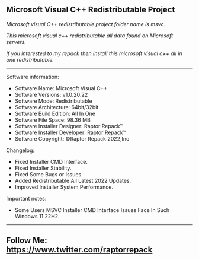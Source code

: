 Microsoft Visual C++ Redistributable Project
--------------------------------------------------------------------------------------------------------------------
*Microsoft visual C++ redistributable project folder name  is msvc.*

*This microsoft visual c++ redistributable all data found on Microsoft servers.*

*If you interested to my repack then install this microsoft visual c++ all in one redistributable.*

--------------------------------------------------------------------------------------------------------------------

Software information:
- Software Name: Microsoft Visual C++
- Software Versions: v1.0.20.22
- Software Mode: Redistributable
- Software Architecture: 64bit/32bit
- Software Build Edition: All In One
- Software File Space: 98.36 MB
- Software Installer Designer: Raptor Repack™
- Software Installer Developer: Raptor Repack™
- Software Copyright: ©Raptor Repack 2022,Inc

Changelog:
- Fixed Installer CMD Interface.
- Fixed Installer Stability.
- Fixed Some Bugs or Issues.
- Added Redistributable All Latest 2022 Updates.
- Improved Installer System Performance.

Important notes:
- Some Users MSVC Installer CMD Interface Issues Face In Such Windows 11 22H2.
--------------------------------------------------------------------------------------------------------------------
Follow Me: https://www.twitter.com/raptorrepack
--------------------------------------------------------------------------------------------------------------------
